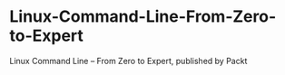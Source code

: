 # Linux-Command-Line-From-Zero-to-Expert
Linux Command Line – From Zero to Expert, published by Packt
